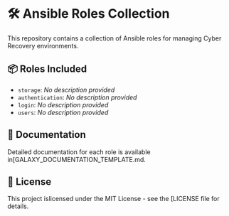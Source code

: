 # 🛠️ Ansible Roles Collection
This repository contains a collection of Ansible roles for managing Cyber Recovery environments.
## 📦 Roles Included
- `storage`: _No description provided_
- `authentication`: _No description provided_
- `login`: _No description provided_
- `users`: _No description provided_

## 📄 Documentation
Detailed documentation for each role is available in[GALAXY_DOCUMENTATION_TEMPLATE.md.

## 📜 License
This project islicensed under the MIT License - see the [LICENSE file for details.

